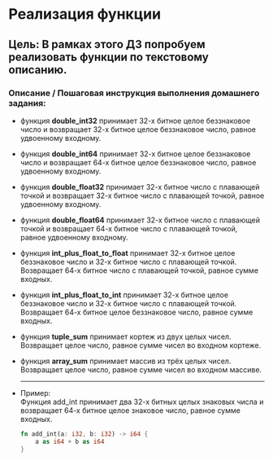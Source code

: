 # Реализация функции

## Цель: В рамках этого ДЗ попробуем реализовать функции по текстовому описанию.

### Описание / Пошаговая инструкция выполнения домашнего задания:

* функция **double_int32** принимает 32-х битное целое беззнаковое число и возвращает 32-х битное целое беззнаковое число,
  равное удвоенному входному.
* функция **double_int64** принимает 32-х битное целое беззнаковое число и возвращает 64-х битное целое беззнаковое число,
  равное удвоенному входному.
* функция **double_float32** принимает 32-х битное число с плавающей точкой и возвращает 32-х битное число с плавающей
  точкой, равное удвоенному входному.
* функция **double_float64** принимает 32-х битное число с плавающей точкой и возвращает 64-х битное число с плавающей
  точкой, равное удвоенному входному.
* функция **int_plus_float_to_float** принимает 32-х битное целое беззнаковое число и 32-х битное число с плавающей точкой.
  Возвращает 64-х битное число с плавающей точкой, равное сумме входных.
* функция **int_plus_float_to_int** принимает 32-х битное целое беззнаковое число и 32-х битное число с плавающей точкой.
  Возвращает 64-х битное целое беззнаковое число, равное сумме входных.
* функция **tuple_sum** принимает кортеж из двух целых чисел. Возвращает целое число, равное сумме чисел во входном кортеже.
* функция **array_sum** принимает массив из трёх целых чисел. Возвращает целое число, равное сумме чисел во входном
  массиве.


   ---

* Пример:  
  Функция add_int принимает два 32-х битных целых знаковых числа и возвращает 64-х битное целое знаковое число, равное
  сумме входных.

  ```rust
  fn add_int(a: i32, b: i32) -> i64 {
      a as i64 + b as i64
  }
  ```
   